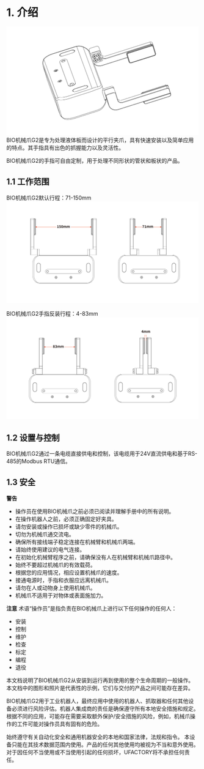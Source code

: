 # 1. 介绍
![](assets/biog2.jpg)
BIO机械爪G2是专为处理液体板而设计的平行夹爪，具有快速安装以及简单应用的特点。其手指具有出色的抓握能力以及灵活性。  

BIO机械爪G2的手指可自由定制，用于处理不同形状的管状和板状的产品。

## 1.1 工作范围
BIO机械爪G2默认行程：71-150mm
![](assets/bio_g2_range.jpg)  

BIO机械爪G2手指反装行程：4-83mm
![](assets/bio_g2_range_2.jpg)


## 1.2 设置与控制  
BIO机械爪G2通过一条电缆直接供电和控制，该电缆用于24V直流供电和基于RS-485的Modbus RTU通信。

## 1.3 安全
**警告**  
* 操作员在使用BIO机械爪之前必须已阅读并理解手册中的所有说明。
* 在操作机器人之前，必须正确固定好夹具。
* 请勿安装或操作已损坏或缺少零件的机械爪。
* 切勿为机械爪通交流电。
* 确保所有接线端子稳定连接在机械臂和机械爪两端。
* 请始终使用建议的电气连接。
* 在初始化机械臂程序之前，请确保没有人在机械臂和机械爪路径中。
* 始终不要超过机械爪的有效载荷。
* 根据您的应用情况，相应设置机械爪的速度。
* 接通电源时，手指和衣服应远离机械爪。
* 请勿在人或动物身上使用机械爪。
* 机械爪不适用于对物体或表面施加力。

**注意** 
术语“操作员”是指负责在BIO机械爪上进行以下任何操作的任何人：
* 安装
* 控制
* 维护
* 检查
* 标定
* 编程
* 退役  

本文档说明了BIO机械爪G2从安装到运行再到使用的整个生命周期的一般操作。  
本文档中的图形和照片是代表性的示例，它们与交付的产品之间可能存在差异。
  
BIO机械爪G2用于工业机器人，最终应用中使用的机器人、抓取器和任何其他设备必须进行风险评估。机器人集成商的责任是确保遵守所有本地安全措施和规定。根据不同的应用，可能存在需要采取额外保护/安全措施的风险，例如，机械爪操作的工件可能对操作员具有固有的危险。  

始终遵守有关自动化安全和通用机器安全的本地和国家法律，法规和指令。
本设备只能在其技术数据范围内使用。产品的任何其他使用均被视为不当和意外使用。
对于因任何不当使用或不当使用引起的任何损坏，UFACTORY将不承担任何责任。
